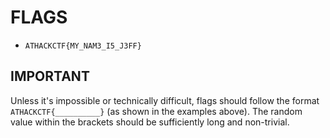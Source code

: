 # FLAGS

- `ATHACKCTF{MY_NAM3_I5_J3FF}` 

## IMPORTANT
Unless it's impossible or technically difficult, flags should follow the format `ATHACKCTF{__________}` 
(as shown in the examples above). The random value within the brackets should be sufficiently long and non-trivial.